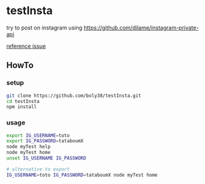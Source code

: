 # testInsta

try to post on instagram using https://github.com/dilame/instagram-private-api

[reference issue](https://github.com/dilame/instagram-private-api/issues/1637#issuecomment-1194940480)

## HowTo
### setup
````bash
git clone https://github.com/boly38/testInsta.git
cd testInsta
npm install
````

### usage
````bash
export IG_USERNAME=toto
export IG_PASSWORD=tataboumX
node myTest help
node myTest home
unset IG_USERNAME IG_PASSWORD

# alternative to export
IG_USERNAME=toto IG_PASSWORD=tataboumX node myTest home
````